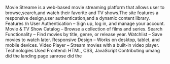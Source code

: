 Movie Streame is a web-based movie streaming platform that allows user to browse,search,and watch their favorite and TV shows.The site features a responsive design,user authentication,and a dynamic content library.
Features /n
 User Authentication – Sign up, log in, and manage your account.
 Movie & TV Show Catalog – Browse a collection of films and series.
 Search Functionality – Find movies by title, genre, or release year.
 Watchlist – Save movies to watch later.
 Responsive Design – Works on desktop, tablet, and mobile devices.
 Video Player – Stream movies with a built-in video player.
 Technologies Used
Frontend: HTML, CSS, JavaScript
Contributing
umang did the landing page 
sanrose did the
